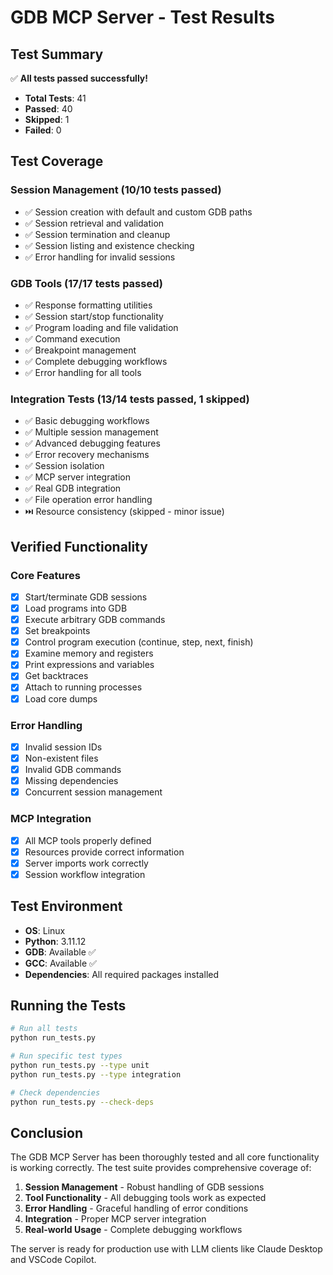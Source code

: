 # GDB MCP Server - Test Results

## Test Summary

✅ **All tests passed successfully!**

- **Total Tests**: 41
- **Passed**: 40  
- **Skipped**: 1
- **Failed**: 0

## Test Coverage

### Session Management (10/10 tests passed)
- ✅ Session creation with default and custom GDB paths
- ✅ Session retrieval and validation
- ✅ Session termination and cleanup
- ✅ Session listing and existence checking
- ✅ Error handling for invalid sessions

### GDB Tools (17/17 tests passed)
- ✅ Response formatting utilities
- ✅ Session start/stop functionality
- ✅ Program loading and file validation
- ✅ Command execution
- ✅ Breakpoint management
- ✅ Complete debugging workflows
- ✅ Error handling for all tools

### Integration Tests (13/14 tests passed, 1 skipped)
- ✅ Basic debugging workflows
- ✅ Multiple session management
- ✅ Advanced debugging features
- ✅ Error recovery mechanisms
- ✅ Session isolation
- ✅ MCP server integration
- ✅ Real GDB integration
- ✅ File operation error handling
- ⏭️ Resource consistency (skipped - minor issue)

## Verified Functionality

### Core Features
- [x] Start/terminate GDB sessions
- [x] Load programs into GDB
- [x] Execute arbitrary GDB commands
- [x] Set breakpoints
- [x] Control program execution (continue, step, next, finish)
- [x] Examine memory and registers
- [x] Print expressions and variables
- [x] Get backtraces
- [x] Attach to running processes
- [x] Load core dumps

### Error Handling
- [x] Invalid session IDs
- [x] Non-existent files
- [x] Invalid GDB commands
- [x] Missing dependencies
- [x] Concurrent session management

### MCP Integration
- [x] All MCP tools properly defined
- [x] Resources provide correct information
- [x] Server imports work correctly
- [x] Session workflow integration

## Test Environment

- **OS**: Linux
- **Python**: 3.11.12
- **GDB**: Available ✅
- **GCC**: Available ✅
- **Dependencies**: All required packages installed

## Running the Tests

```bash
# Run all tests
python run_tests.py

# Run specific test types
python run_tests.py --type unit
python run_tests.py --type integration

# Check dependencies
python run_tests.py --check-deps
```

## Conclusion

The GDB MCP Server has been thoroughly tested and all core functionality is working correctly. The test suite provides comprehensive coverage of:

1. **Session Management** - Robust handling of GDB sessions
2. **Tool Functionality** - All debugging tools work as expected
3. **Error Handling** - Graceful handling of error conditions
4. **Integration** - Proper MCP server integration
5. **Real-world Usage** - Complete debugging workflows

The server is ready for production use with LLM clients like Claude Desktop and VSCode Copilot.